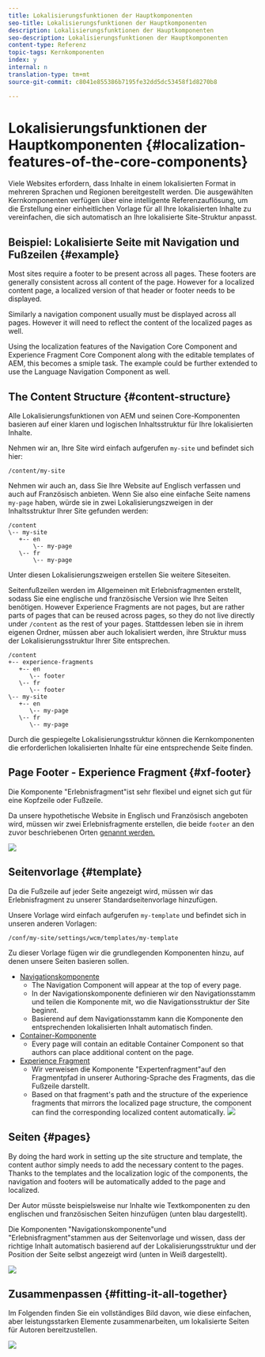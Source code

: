 ```yaml
---
title: Lokalisierungsfunktionen der Hauptkomponenten
seo-title: Lokalisierungsfunktionen der Hauptkomponenten
description: Lokalisierungsfunktionen der Hauptkomponenten
seo-description: Lokalisierungsfunktionen der Hauptkomponenten
content-type: Referenz
topic-tags: Kernkomponenten
index: y
internal: n
translation-type: tm+mt
source-git-commit: c8041e855386b7195fe32dd5dc53458f1d8270b8

---
```



# Lokalisierungsfunktionen der Hauptkomponenten {#localization-features-of-the-core-components}

Viele Websites erfordern, dass Inhalte in einem lokalisierten Format in mehreren Sprachen und Regionen bereitgestellt werden. Die ausgewählten Kernkomponenten verfügen über eine intelligente Referenzauflösung, um die Erstellung einer einheitlichen Vorlage für all Ihre lokalisierten Inhalte zu vereinfachen, die sich automatisch an Ihre lokalisierte Site-Struktur anpasst.

## Beispiel: Lokalisierte Seite mit Navigation und Fußzeilen {#example}

Most sites require a footer to be present across all pages. These footers are generally consistent across all content of the page. However for a localized content page, a localized version of that header or footer needs to be displayed.

Similarly a navigation component usually must be displayed across all pages. However it will need to reflect the content of the localized pages as well.

Using the localization features of the Navigation Core Component and Experience Fragment Core Component along with the editable templates of AEM, this becomes a smiple task. [](navigation.md)[](experience-fragment.md)[](https://docs.adobe.com/content/help/en/experience-manager-64/authoring/siteandpage/templates.html) The example could be further extended to use the Language Navigation Component as well.[](language-navigation.md)

## The Content Structure {#content-structure}

Alle Lokalisierungsfunktionen von AEM und seinen Core-Komponenten basieren auf einer klaren und logischen Inhaltsstruktur für Ihre lokalisierten Inhalte.

Nehmen wir an, Ihre Site wird einfach aufgerufen `my-site` und befindet sich hier:

```
/content/my-site
```

Nehmen wir auch an, dass Sie Ihre Website auf Englisch verfassen und auch auf Französisch anbieten. Wenn Sie also eine einfache Seite namens `my-page` haben, würde sie in zwei Lokalisierungszweigen in der Inhaltsstruktur Ihrer Site gefunden werden:

```
/content
\-- my-site
   +-- en
       \-- my-page
   \-- fr
       \-- my-page
```

Unter diesen Lokalisierungszweigen erstellen Sie weitere Siteseiten.

Seitenfußzeilen werden im Allgemeinen mit Erlebnisfragmenten erstellt, sodass Sie eine englische und französische Version wie Ihre Seiten benötigen. However Experience Fragments are not pages, but are rather parts of pages that can be reused across pages, so they do not live directly under `/content` as the rest of your pages. Stattdessen leben sie in ihrem eigenen Ordner, müssen aber auch lokalisiert werden, ihre Struktur muss der Lokalisierungsstruktur Ihrer Site entsprechen.

```
/content
+-- experience-fragments
   +-- en
      \-- footer
   \-- fr
      \-- footer
\-- my-site
   +-- en
      \-- my-page
   \-- fr
      \-- my-page
```

Durch die gespiegelte Lokalisierungsstruktur können die Kernkomponenten die erforderlichen lokalisierten Inhalte für eine entsprechende Seite finden.

## Page Footer - Experience Fragment {#xf-footer}

Die Komponente "Erlebnisfragment"ist sehr flexibel und eignet sich gut für eine Kopfzeile oder Fußzeile.

Da unsere hypothetische Website in Englisch und Französisch angeboten wird, müssen wir zwei Erlebnisfragmente erstellen, die beide `footer` an den zuvor beschriebenen Orten [genannt werden.](#content-structure)

![](assets/screen-shot-2019-09-09-11.08.28.png)

## Seitenvorlage {#template}

Da die Fußzeile auf jeder Seite angezeigt wird, müssen wir das Erlebnisfragment zu unserer Standardseitenvorlage hinzufügen.

Unsere Vorlage wird einfach aufgerufen `my-template` und befindet sich in unseren anderen Vorlagen:

```
/conf/my-site/settings/wcm/templates/my-template
```

Zu dieser Vorlage fügen wir die grundlegenden Komponenten hinzu, auf denen unsere Seiten basieren sollen.

* [Navigationskomponente](navigation.md)
   * The Navigation Component will appear at the top of every page.
   * In der Navigationskomponente definieren wir den Navigationsstamm und teilen die Komponente mit, wo die Navigationsstruktur der Site beginnt.
   * Basierend auf dem Navigationsstamm kann die Komponente den entsprechenden lokalisierten Inhalt automatisch finden.
* [Container-Komponente](container.md)
   * Every page will contain an editable Container Component so that authors can place additional content on the page.
* [Experience Fragment](experience-fragment.md)
   * Wir verweisen die Komponente "Expertenfragment"auf den Fragmentpfad in unserer Authoring-Sprache des Fragments, das die Fußzeile darstellt.
   * Based on that fragment's path and the structure of the experience fragments that mirrors the localized page structure, the component can find the corresponding localized content automatically.
   ![](assets/screen-shot-2019-09-09-11.20.10.png)

## Seiten {#pages}

By doing the hard work in setting up the site structure and template, the content author simply needs to add the necessary content to the pages. Thanks to the templates and the localization logic of the components, the navigation and footers will be automatically added to the page and localized.

Der Autor müsste beispielsweise nur Inhalte wie Textkomponenten zu den englischen und französischen Seiten hinzufügen (unten blau dargestellt).

Die Komponenten "Navigationskomponente"und "Erlebnisfragment"stammen aus der Seitenvorlage und wissen, dass der richtige Inhalt automatisch basierend auf der Lokalisierungsstruktur und der Position der Seite selbst angezeigt wird (unten in Weiß dargestellt).

![](assets/screen-shot-2019-09-09-11.22.14.png)

## Zusammenpassen {#fitting-it-all-together}

Im Folgenden finden Sie ein vollständiges Bild davon, wie diese einfachen, aber leistungsstarken Elemente zusammenarbeiten, um lokalisierte Seiten für Autoren bereitzustellen.

![](assets/screen-shot-2019-09-09-11.27.58.png)
